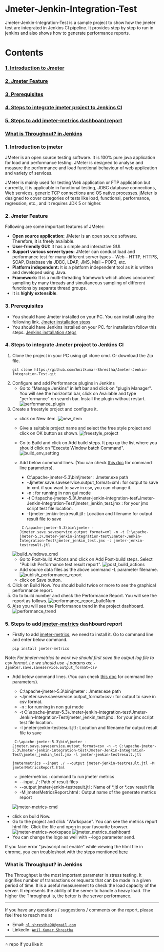 # Jmeter-Jenkin-Integration-Test
Jmeter-Jenkin-Integration-Test is a sample project to show how the jmeter test are integrated in Jenkins CI pipeline. 
It provides step by step to run in jenkins and also shows how to generate performance reports.

# Contents
### [1. Introduction to Jmeter](#intro)
### [2. Jmeter Feature](#feature)
### [3. Prerequisites](#prerequisites)
### [4. Steps to integrate jmeter project to Jenkins CI](#jemter-jenkin-steps)
### [5. Steps to add jmeter-metrics dashboard report](#jemter-metrics-steps)
### [What is Throughput? in Jenkins](#throughput)

### 1. Introduction to jmeter <a name="intro"></a>
JMeter is an open source testing software. It is 100% pure java application for load and performance testing. JMeter is designed to analyse and measure the performance and load functional behaviour of web application and variety of services.

JMeter is mainly used for testing Web application or FTP application but currently, it is applicable in functional testing, JDBC database connections, Web services, generic TCP connections and OS native processes. jMeter is designed to cover categories of tests like load, functional, performance, regression, etc., and it requires JDK 5 or higher.

### 2. Jmeter Feature <a name="feature"></a>
Following are some important features of JMeter:

* **Open source application:** JMeter is an open source software. Therefore, it is freely available.
* **User-friendly GUI:** It has a simple and interactive GUI.
* **Support various server types:** JMeter can conduct load and performance test for many different server types – Web – HTTP, HTTPS, SOAP, Database via JDBC, LDAP, JMS, Mail – POP3, etc.
* **Platform independent:** It is a platform independent tool as it is written and developed using Java.
* **Framework:** It is a multi-threading framework which allows concurrent sampling by many threads and simultaneous sampling of different functions by separate thread groups.
* It is **highly extensible**.

### 3. Prerequisites <a name="prerequisites"></a>
* You should have Jmeter installed on your PC. You can install using the following link. [Jmeter installation steps](https://www.guru99.com/guide-to-install-jmeter.html)
* You should have Jenkins installed on your PC. for installation follow this steps. [Jenkins installation steps](https://dzone.com/articles/how-to-install-jenkins-on-windows)

### 4. Steps to integrate Jmeter project to Jenkins CI <a name="jemter-jenkin-steps"></a>

1. Clone the project in your PC using git clone cmd. Or download the Zip file.
    ```
    git clone https://github.com/Anilkumar-Shrestha/Jmeter-Jenkin-Integration-Test.git
    ```
2. Configure and add Performance plugins in Jenkins
    * Go to "Manage Jenkins" in left bar and click on "plugin Manager". You will see the horizontal bar, click on Available and type "performance" on search bar. Install the plugin without restart.
    ![performance_plugin](./ss/performance_plugin.jpg)
3. Create a freestyle project and configure it.
    * click on New item.
    ![new_item](./ss/new_item.jpg)
    * Give a suitable project name and select the free style project and click on OK button as shown.
    ![freestyle_project](./ss/freestyle_project.jpg)
    * Go to Build and click on Add build steps. It pop up the list where you should click on "Execute Window batch Command".
    ![build_env_setting](./ss/build_env_setting.jpg)
    * Add below command lines. (You can check [this doc](https://jmeter.apache.org/usermanual/get-started.html#running) for command line parameters).
        *   C:\apache-jmeter-5.3\bin\jmeter : Jmeter.exe path
        *   -Jjmeter.save.saveservice.output_format=xml : for output to save in xml. if you want to save in csv, you can change it.
        *   -n : for running in non gui mode
        *   -t C:\apache-jmeter-5.3\Jmeter-jenkin-integration-test\Jmeter-Jenkin-Integration-Test\jmeter_jenkin_test.jmx : for your jmx script test file location.
        *   -l jmeter-jenkin-testresult.jtl : Location and filename for output result file to save
       
       ```
        C:\apache-jmeter-5.3\bin\jmeter -Jjmeter.save.saveservice.output_format=xml -n -t C:\apache-jmeter-5.3\Jmeter-jenkin-integration-test\Jmeter-Jenkin-Integration-Test\jmeter_jenkin_test.jmx -l jmeter-jenkin-testresult.jtl
        ```
    ![build_windows_cmd](./ss/build_windows_cmd.jpg)
    * Go to Post-build Actions and click on Add Post-build steps. Select "Publish Performance test result report".
    ![post_build_actions](./ss/post_build_actions.jpg)
    * Add source data files as the above command -L parameter filename.
    ![publish_performance_report](./ss/publish_performance_report.jpg)
    * click on Save button.
4. Click on Build Now. You should build twice or more to see the graphical performance report.
5. Go to build number and check the Performance Report. You will see the report as follows.
    ![performance_report_buildNum](./ss/performance_report_buildNum.jpg)
6. Also you will see the Performance trend in the project dashboard.
    ![performance_trend](./ss/performance_trend.jpg)

### 5. Steps to add [jmeter-metrics](https://github.com/adiralashiva8/jmeter-metrics) dashboard report<a name="jemter-metrics-steps"></a> 
 - Firstly to add [jmeter-metrics](https://github.com/adiralashiva8/jmeter-metrics), we need to install it. Go to command line and enter below command.
    ```
    pip install jmeter-metrics
    ```
  
Note: *For jmeter-metrics to work we should first save the output log file to csv format. i.e we should use -j params as:*
     ```
        -Jjmeter.save.saveservice.output_format=csv
     ```
* Add below command lines. (You can check [this doc](https://jmeter.apache.org/usermanual/get-started.html#running) for command line parameters).
     *   C:\apache-jmeter-5.3\bin\jmeter : Jmeter.exe path
     *   -Jjmeter.save.saveservice.output_format=csv : for output to save in csv format.
     *   -n : for running in non gui mode
     *   -t C:\apache-jmeter-5.3\Jmeter-jenkin-integration-test\Jmeter-Jenkin-Integration-Test\jmeter_jenkin_test.jmx : for your jmx script test file location.
     *   -l jmeter-jenkin-testresult.jtl : Location and filename for output result file to save
    
    ```
     C:\apache-jmeter-5.3\bin\jmeter -Jjmeter.save.saveservice.output_format=csv -n -t C:\apache-jmeter-5.3\Jmeter-jenkin-integration-test\Jmeter-Jenkin-Integration-Test\jmeter_jenkin_test.jmx -l jmeter-jenkin-testresult.jtl
     ```

    ```
    jmetermetrics --input ./ --output jmeter-jenkin-testresult.jtl -M jmeterMetricsReport.html
    ```
     *   jmetermetrics : command to run jmeter metrics
     *   --input ./ : Path of result files
     *   --output jmeter-jenkin-testresult.jtl : Name of *.jtl or *.csv result file
     *   -M jmeterMetricsReport.html : Output name of the generate metrics report
  
  ![jmeter-metrics-cmd](./ss/jmeter-metrics-cmd.jpg)
- click on build Now.
- Go to the project and click "Workspace". You can see the metrics report html file. Click the file and open in your favourite browser.
    ![jmeter-metrics-workspace](./ss/jmeter-metrics-workspace.jpg)
    ![jmeter_metrics_dashboard](./ss/jmeter_metrics_dashboard.jpg)
- You can change the logo as well with --logo parameter send.

If you face error "javascript not enable" while viewing the html file in chrome, you can troubleshoot with the steps mentioned [here](https://github.com/Anilkumar-Shrestha/robotframework-jenkins-run#Troubleshoot_viewreport)

### What is Throughput? in Jenkins <a name="throughput"></a>
The Throughput is the most important parameter in stress testing. It signifies number of transactions or requests that can be made in a given period of time. It is a useful measurement to check the load capacity of the server. It represents the ability of the server to handle a heavy load.  The higher the Throughput is, the better is the server performance.

---

If you have any questions / suggestions / comments on the report, please feel free to reach me at
 - Email: <a href="mailto:nl.shrestha90@gmail.com?Subject=Jmeter-Jenkins-Integration-test" target="_blank">`nl.shrestha90@gmail.com`</a> 
 - LinkedIn: <a href="https://www.linkedin.com/in/anilshrestha-19890307/" target="_blank">`Anil Kumar Shrestha`</a>

---


:star: repo if you like it
